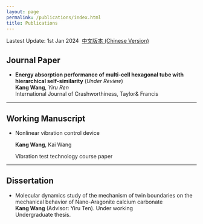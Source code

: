 ```yaml
---
layout: page
permalink: /publications/index.html
title: Publications
---
```


Lastest Update: 1st Jan 2024&nbsp;  [中文版本 (Chinese Version)](https://itskkk.github.io/file/publications-zh/)

## Journal Paper

- **Energy absorption performance of multi-cell hexagonal tube with hierarchical self-similarity** (*Under Review*)<br>**Kang Wang**, *Yiru Ren*<br>International Journal of Crashworthiness, Taylor& Francis<br>

---

## Working Manuscript

- Nonlinear vibration control device<br>

  **Kang Wang**, Kai Wang<br>

  Vibration test technology course paper<br>

---

## Dissertation

- Molecular dynamics study of the mechanism of twin boundaries on the mechanical behavior of Nano-Aragonite calcium carbonate<br>**Kang Wang** (Advisor: Yiru Ten). Under working<br>Undergraduate thesis.
